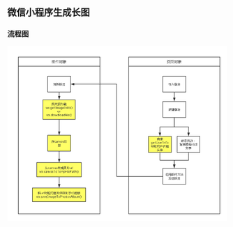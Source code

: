## 微信小程序生成长图

### 流程图

![flow_chart](https://github.com/zxfred/mina-generatePic/raw/master/flow_chart.jpg)

